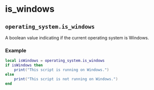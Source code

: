 # is_windows

## `operating_system.is_windows`

A boolean value indicating if the current operating system is Windows.

### Example

```lua
local isWindows = operating_system.is_windows
if isWindows then
    print("This script is running on Windows.")
else
    print("This script is not running on Windows.")
end
```

<include from="lib.topic" element-id="lua.os.footer" use-filter="empty,windows"></include>